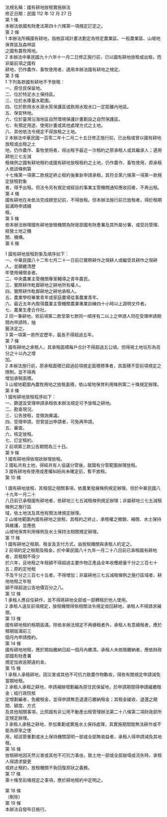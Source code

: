 法規名稱：國有耕地放租實施辦法  
修正日期：民國 112 年 12 月 27 日  
第 1 條  
本辦法依國有財產法第四十六條第一項規定訂定之。  
第 2 條  
1 本辦法所稱國有耕地，指依區域計畫法劃定為特定農業區、一般農業區、山坡地保育區及森林區  
之國有農牧用地。  
2 本辦法中華民國九十六年十一月二日修正施行前，已以國有耕地放租或出租，而非屬前項之國有  
耕地，仍作農作、畜牧使用者，適用本辦法國有耕地之規定。  
第 3 條  
1 下列各款國有耕地不予放租：  
一、原住民保留地。  
二、位於特定水土保持區。  
三、位於水庫蓄水範圍。  
四、位於飲用水水源水質保護區或飲用水取水口一定距離內地區。  
五、保安林地。  
六、位於臺灣沿海地區自然環境保護計畫劃設之自然保護區。  
七、有預定用途、使用計畫或其他處理方式之土地。  
八、其他依法令規定不得放租之土地。  
2 本辦法中華民國一百零二年十二月二十五日修正施行前，已出租或曾以國有耕地放租或出租之土  
地，仍作農作、畜牧使用者，得出租予最近一次租約之原承租人或其繼承人；適用耕地三七五減  
租條例之國有耕地租約或國有耕地放租租約之土地，仍作農作、畜牧使用，原承租人依該條例第  
十七條第一項第二款規定終止租約後重新申請承租，其符合第六條第一項第一款規定放租對象  
者，得予出租。但法令另有規定或經目的事業主管機關通知應收回者，不再出租。  
第 4 條  
國有耕地在未依法完成總登記前，不得放租。但本辦法施行前已放租者，得於租期屆滿時申請續  
租。  
第 5 條  
依本辦法辦理國有耕地放租機關為財政部國有財產署及其所屬分署，或受託管理、經營土地之機  
關、機構。  
第 6 條  


1 國有耕地放租對象及順序如下：  
一、中華民國八十二年七月二十一日前已實際耕作之現耕人或繼受其耕作之現耕人，並願繳清歷  
年使用補償金者。  
二、中央農業主管機關專案輔導之青年農民。  
三、實際耕作毗鄰耕地之耕地所有權人。  
四、實際耕作毗鄰耕地之耕地承租人。  
五、農業學校畢業青年或家庭農場從事農業青年。  
六、最近五年內取得農業主管機關農業專業訓練四十小時以上證明文件者。  
七、農業生產合作社。  
2 同一筆耕地，依前項第二款至第七款同一順序有二以上之申請人同在受理申請期間內申請時，抽  
籤決定之。  
3 第一項第一款所定歷年，最長不得超過五年。  
第 7 條  
1 國有耕地之承租人，其承租面積每戶合計不得超過五公頃。但得視土地坵形為百分之十以內之增  
加。  
2 本辦法施行前，原承租面積已超過前項規定面積標準者，其面積不受前項規定之限制，並不得再  
增加承租面積。  
3 山坡地範圍內農牧用地之放租面積，依山坡地保育利用條例第二十條規定辦理。  
第 8 條  
1 國有耕地放租程序如下：  
一、篩選並受理申請承租依本辦法規定可予放租之耕地。  
二、勘查現況。  
三、公告放租，並徵詢異議。  
四、受理申請。但曾提出申請者，可免再申請。  
五、審查。  
六、核定放租。  
七、訂定租約。  
2 前項第三款公告期間為三十日。  
第 9 條  
1 國有耕地得依現狀辦理放租。  
2 國私共有土地，得經共有人協議分管後，就國有分管範圍辦理放租。  
3 國有耕地有使用或產權糾紛尚未確定前，暫不放租。  
第 10 條  


1 國有耕地放租，其租佃之相關事項，依農業發展條例規定辦理。但於中華民國八十九年一月二十  
八日前已承租國有耕地者，依耕地三七五減租條例規定辦理；非屬耕地三七五減租條例之施行區  
域，依土地法及其他有關法律規定辦理。  
2 山坡地範圍內國有耕地之放租，其租約之終止、承租權之撤銷、補償、水土保持與維護，並應依  
山坡地保育利用條例及水土保持法相關規定辦理。  
第 11 條  
1 國有耕地之租期、租金及支付方式，由放租機關與承租人約定之。  
2 前項約定之租期及租金，於中華民國八十九年一月二十八日前已承租國有耕地者，其租期不得少  
於六年，且地租之年租額不得超過主要作物正產品全年收穫總量千分之三百七十五；原約定地租  
不及千分之三百七十五者，不得增加；非屬耕地三七五減租條例之施行區域者，耕地地租之年租  
額不得超過公告地價百分之八。  
第 12 條  
1 承租人應自任耕作，並不得將耕地全部或一部轉租於他人使用。  
2 承租人違反前項規定，放租機關得依相關法令規定收回耕地，承租人不得請求補償。  
第 13 條  
國有耕地租約租期屆滿，除依本辦法規定不再續租者外，承租人有意續租者，應於租期屆滿前三  
個月內申請換約。  
第 14 條  
國有耕地地租，應於開始繳納日起一個月內繳清。承租人未依限繳納者，應依財政部國有財產署  
規定加收逾期違約金。  
第 15 條  
1 承租人承租耕地，因災害或其他不可抗力致農作物歉收，得依有關規定申請減免當期地租。  
2 承租人承租之耕地，申請補辦增劃編為原住民保留地，於申請期間得申請緩繳租金；經行政院核  
定增劃編者，免繳租金，並得申請無息退還已繳納租金；其租金緩收、退還之期間、額度、方式  
及其他相關事項，比照國有非公用不動產出租管理辦法第二十八條第二項財政部所定規定辦理。  
3 承租人承租之耕地，參加重劃或實施水土保持處理，其實施期間致無法耕作或不能為原來之使  
用，經該管重劃或水土保持機關證明一部或全部無收益者，承租人得申請減免其地租。  
第 16 條  
放租耕地因天然災害或其他不可抗力事由，致土地一部或全部崩塌或流失時，承租人得請求變更  
或終止租約，放租機關不負回復原狀之義務。  
第 17 條  
第十條至前條規定之事項，應於耕地租約中定明之。  


第 18 條  
（刪除）  
第 19 條  
本辦法自發布日施行。  


